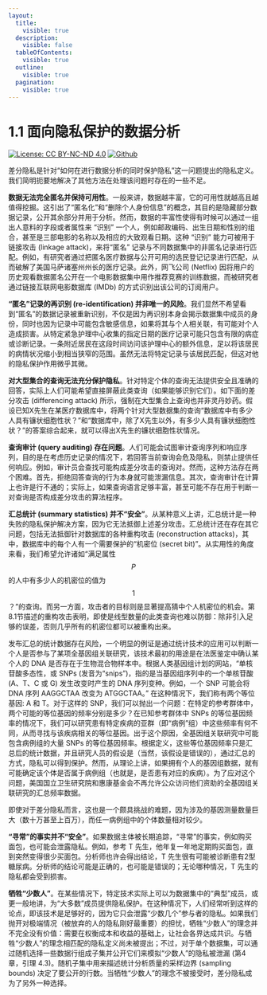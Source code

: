 ```yaml
---
layout:
  title:
    visible: true
  description:
    visible: false
  tableOfContents:
    visible: true
  outline:
    visible: true
  pagination:
    visible: true
---
```


# 1.1 面向隐私保护的数据分析

[![License: CC BY-NC-ND 4.0](https://img.shields.io/badge/License-CC\_BY--NC--ND\_4.0-lightgrey.svg)](https://creativecommons.org/licenses/by-nc-nd/4.0/) [![Github](https://img.shields.io/badge/GitHub-181717?logo=github\&logoColor=fff\&style=flat\&color=grey)](https://github.com/HouJP/the-algorithmic-foundations-of-differential-privacy)

差分隐私是针对“如何在进行数据分析的同时保护隐私”这一问题提出的隐私定义。我们简明扼要地解决了其他方法在处理该问题时存在的一些不足。

**数据无法完全匿名并保持可用性**。一般来讲，数据越丰富，它的可用性就越高且越值得挖掘。这引出了“匿名化”和“删除个人身份信息”的概念，其目的是隐藏部分数据记录，公开其余部分并用于分析。然而，数据的丰富性使得有时候可以通过一组出人意料的字段或者属性来 “识别” 一个人，例如邮政编码、出生日期和性别的组合，甚至是三部电影的名称以及相应的大致观看日期。这种 “识别” 能力可被用于链接攻击 (linkage attack)，来将“匿名” 记录与不同数据集中的非匿名记录进行匹配。例如，有研究者通过把匿名医疗数据与公开可用的选民登记记录进行匹配，从而破解了美国马萨诸塞州州长的医疗记录。此外，网飞公司 (Netflix) 因将用户的历史观看数据匿名公开在一个电影数据集中用作推荐竞赛的训练数据，而被研究者通过链接互联网电影数据库 (IMDb) 的方式识别出该公司的订阅用户。

**“匿名”记录的再识别 (re-identification) 并非唯一的风险**。我们显然不希望看到“匿名”的数据记录被重新识别，不仅是因为再识别本身会揭示数据集中成员的身份，同时也因为记录中可能包含敏感信息，如果将其与个人相关联，有可能对个人造成损害。从特定紧急护理中心收集的指定日期的医疗记录可能只包含有限的病症或诊断记录。一条附近居民在这段时间访问该护理中心的额外信息，足以将该居民的病情状况缩小到相当狭窄的范围。虽然无法将特定记录与该居民匹配，但这对他的隐私保护作用微乎其微。

**对大型集合的查询无法充分保护隐私**。针对特定个体的查询无法提供安全且准确的回答，实际上人们可能希望直接屏蔽此类查询（如果能够识别它们）。如下面的差分攻击 (differencing attack) 所示，强制在大型集合上查询也并非灵丹妙药。假设已知X先生在某医疗数据库中，将两个针对大型数据集的查询“数据库中有多少人具有镰状细胞性状？”和“数据库中，除了X先生以外，有多少人具有镰状细胞性状？”的答案综合起来，就可以得出X先生的镰状细胞性状情况。

**查询审计 (query auditing) 存在问题**。人们可能会试图审计查询序列和响应序列，目的是在考虑历史记录的情况下，若回答当前查询会危及隐私，则禁止提供任何响应。例如，审计员会查找可能构成差分攻击的查询对。然而，这种方法存在两个困难。首先，拒绝回答查询的行为本身就可能泄漏信息。其次，查询审计在计算上也许是行不通的；实际上，如果查询语言足够丰富，甚至可能不存在用于判断一对查询是否构成差分攻击的算法程序。

**汇总统计 (summary statistics) 并不“安全”**。从某种意义上讲，汇总统计是一种失败的隐私保护解决方案，因为它无法抵御上述差分攻击。汇总统计还在存在其它问题，包括无法抵御针对数据库的各种重构攻击 (reconstruction attacks)，其中，数据库中的每个人有一个需要保护的“机密位 (secret bit)”。从实用性的角度来看，我们希望允许诸如“满足属性 $$P$$ 的人中有多少人的机密位的值为 $$1$$？”的查询。而另一方面，攻击者的目标则是显著提高猜中个人机密位的机会。第8.1节描述的重构攻击表明，即使是线型数量的此类查询也难以防御：除非引入足够的误差，否则几乎所有的机密位都可以被重构出来。

发布汇总的统计数据存在风险，一个明显的例证是通过统计技术的应用可以判断一个人是否参与了某项全基因组关联研究，该技术最初的用途是在法医鉴定中确认某个人的 DNA 是否存在于生物混合物样本中。根据人类基因组计划的网站，“单核苷酸多态性，或 SNPs (发音为“snips”)，指的是当基因组序列中的一个单核苷酸 (A、T、C 或 G) 发生改变时产生的 DNA 序列变种。例如，一个 SNP 可能会将 DNA 序列 AAGGCTAA 改变为 ATGGCTAA。” 在这种情况下，我们称有两个等位基因: A 和 T。对于这样的 SNP，我们可以抛出一个问题：在特定的参考群体中，两个可能的等位基因的频率分别是多少？在已知参考群体中 SNPs 的等位基因频率的情况下，我们可以研究患有特定疾病的亚群（即“病例”组）中这些频率有何不同，从而寻找与该疾病相关的等位基因。出于这个原因，全基因组关联研究中可能包含病例组的大量 SNPs 的等位基因频率。根据定义，这些等位基因频率只是汇总后的统计数据，并且研究人员的假设是（当然，该假设是错误的），通过汇总的方式，隐私可以得到保护。然而，从理论上讲，如果拥有个人的基因组数据，就有可能确定该个体是否属于病例组（也就是，是否患有对应的疾病）。为了应对这个问题，美国国立卫生研究院和惠康基金会不再允许公众访问他们资助的全基因组关联研究的汇总频率数据。

即使对于差分隐私而言，这也是一个颇具挑战的难题，因为涉及的基因测量数量巨大（数十万甚至上百万），而任一病例组中的个体数量相对较少。

**“寻常”的事实并不“安全”**。如果数据主体被长期追踪，“寻常”的事实，例如购买面包，也可能会泄露隐私。例如，参考 T 先生，他年复一年地定期购买面包，直到突然变得很少买面包。分析师也许会得出结论，T 先生很有可能被诊断患有2型糖尿病。分析师的结论可能是正确的，也可能是错误的；无论哪种情况，T 先生的隐私都会受到损害。

**牺牲“少数人”**。在某些情况下，特定技术实际上可以为数据集中的“典型”成员，或更一般地讲，为“大多数”成员提供隐私保护。在这种情况下，人们经常听到这样的论点，即该技术是足够好的，因为它只会泄露“少数几个”参与者的隐私。如果我们抛开对极端情况（被放弃的人的隐私刚好最重要）的担忧，牺牲“少数人”的理念并不完全没有价值：需要在权衡成本和收益的基础上，让社会各界达成共识。与牺牲“少数人”的理念相匹配的隐私定义尚未被提出；不过，对于单个数据集，可以通过随机选择一些数据行组成子集并公开它们来模拟“少数人”的隐私被泄漏
(第4章，引理 4.3)。随机子集中用来描述统计分析质量的采样边界 (sampling bounds) 决定了要公开的行数。当牺牲“少数人”的理念不被接受时，差分隐私成为了另外一种选择。